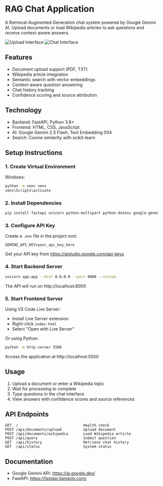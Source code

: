 # RAG Chat Application

A Retrieval-Augmented Generation chat system powered by Google Gemini AI. Upload documents or load Wikipedia articles to ask questions and receive context-aware answers.

![Upload Interface](ss/upload.jpg)
![Chat Interface](ss/chat.jpg)

## Features

- Document upload support (PDF, TXT)
- Wikipedia article integration
- Semantic search with vector embeddings
- Context-aware question answering
- Chat history tracking
- Confidence scoring and source attribution

## Technology

- Backend: FastAPI, Python 3.8+
- Frontend: HTML, CSS, JavaScript
- AI: Google Gemini 2.5 Flash, Text Embedding 004
- Search: Cosine similarity with scikit-learn

## Setup Instructions

### 1. Create Virtual Environment

Windows:
```bash
python -m venv venv
venv\Scripts\activate
```

### 2. Install Dependencies
```bash
pip install fastapi uvicorn python-multipart python-dotenv google-generativeai PyPDF2 numpy scikit-learn wikipedia-api
```

### 3. Configure API Key

Create a `.env` file in the project root:
```
GEMINI_API_KEY=your_api_key_here
```

Get your API key from https://aistudio.google.com/api-keys

### 4. Start Backend Server
```bash
uvicorn app:app --host 0.0.0.0 --port 8000 --reload
```

The API will run on http://localhost:8000

### 5. Start Frontend Server

Using VS Code Live Server:
- Install Live Server extension
- Right-click `index.html`
- Select "Open with Live Server"

Or using Python:
```bash
python -m http.server 5500
```

Access the application at http://localhost:5500

## Usage

1. Upload a document or enter a Wikipedia topic
2. Wait for processing to complete
3. Type questions in the chat interface
4. View answers with confidence scores and source references

## API Endpoints
```
GET  /                              Health check
POST /api/documents/upload          Upload document
POST /api/documents/wikipedia       Load Wikipedia article
POST /api/query                     Submit question
GET  /api/history                   Retrieve chat history
GET  /api/status                    System status
```



## Documentation

- Google Gemini API: https://ai.google.dev/
- FastAPI: https://fastapi.tiangolo.com/

